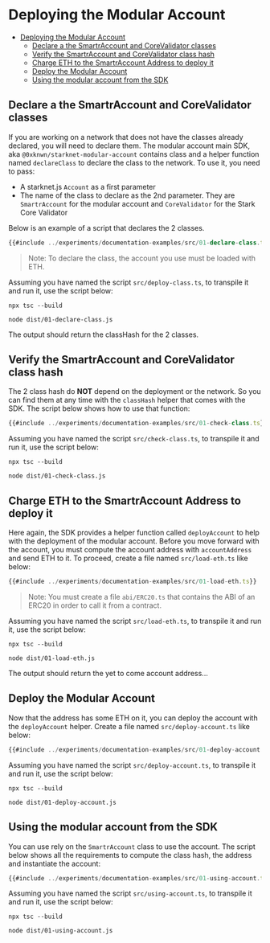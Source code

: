 # Deploying the Modular Account

- [Deploying the Modular Account](#deploying-the-modular-account)
  - [Declare a the SmartrAccount and CoreValidator classes](#declare-a-the-smartraccount-and-corevalidator-classes)
  - [Verify the SmartrAccount and CoreValidator class hash](#verify-the-smartraccount-and-corevalidator-class-hash)
  - [Charge ETH to the SmartrAccount Address to deploy it](#charge-eth-to-the-smartraccount-address-to-deploy-it)
  - [Deploy the Modular Account](#deploy-the-modular-account)
  - [Using the modular account from the SDK](#using-the-modular-account-from-the-sdk)

## Declare a the SmartrAccount and CoreValidator classes

If you are working on a network that does not have the classes already
declared, you will need to declare them. The modular account main SDK, aka
`@0xknwn/starknet-modular-account` contains class and a helper function named
`declareClass` to declare the class to the network. To use it, you need to
pass:

- A starknet.js `Account` as a first parameter
- The name of the class to declare as the 2nd parameter. They are
  `SmartrAccount` for the modular account and `CoreValidator` for the Stark
  Core Validator

Below is an example of a script that declares the 2 classes.

```typescript
{{#include ../experiments/documentation-examples/src/01-declare-class.ts}}
```

> Note: To declare the class, the account you use must be loaded with ETH.

Assuming you have named the script `src/deploy-class.ts`, to transpile it and
run it, use the script below:

```shell
npx tsc --build

node dist/01-declare-class.js
```

The output should return the classHash for the 2 classes.

## Verify the SmartrAccount and CoreValidator class hash

The 2 class hash do **NOT** depend on the deployment or the network. So you
can find them at any time with the `classHash` helper that comes with the
SDK. The script below shows how to use that function:

```typescript
{{#include ../experiments/documentation-examples/src/01-check-class.ts}}
```

Assuming you have named the script `src/check-class.ts`, to transpile it and
run it, use the script below:

```shell
npx tsc --build

node dist/01-check-class.js
```

## Charge ETH to the SmartrAccount Address to deploy it

Here again, the SDK provides a helper function called `deployAccount` to
help with the deployment of the modular account. Before you move forward with
the account, you must compute the account address with `accountAddress` and 
send ETH to it. To proceed, create a file named `src/load-eth.ts` like below:

```typescript
{{#include ../experiments/documentation-examples/src/01-load-eth.ts}}
```

> Note: You must create a file `abi/ERC20.ts` that contains the ABI of an ERC20
> in order to call it from a contract.

Assuming you have named the script `src/load-eth.ts`, to transpile it and
run it, use the script below:

```shell
npx tsc --build

node dist/01-load-eth.js
```

The output should return the yet to come account address...

## Deploy the Modular Account

Now that the address has some ETH on it, you can deploy the account with the
`deployAccount` helper. Create a file named `src/deploy-account.ts` like below:

```typescript
{{#include ../experiments/documentation-examples/src/01-deploy-account.ts}}
```

Assuming you have named the script `src/deploy-account.ts`, to transpile it and
run it, use the script below:

```shell
npx tsc --build

node dist/01-deploy-account.js
```

## Using the modular account from the SDK

You can use rely on the `SmartrAccount` class to use the account. The script
below shows all the requirements to compute the class hash, the address and 
instantiate the account:

```typescript
{{#include ../experiments/documentation-examples/src/01-using-account.ts}}
```

Assuming you have named the script `src/using-account.ts`, to transpile it and
run it, use the script below:

```shell
npx tsc --build

node dist/01-using-account.js
```

